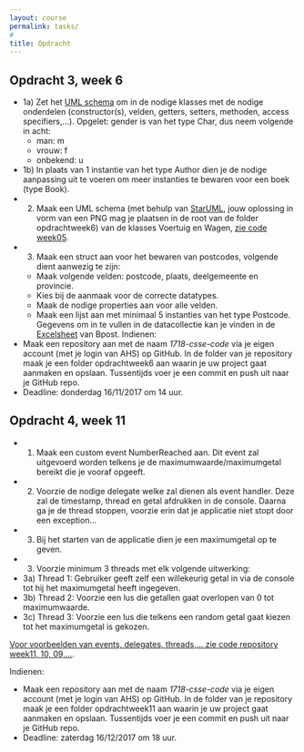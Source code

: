 ```yaml
---
layout: course
permalink: tasks/
#
title: Opdracht
---
```


## Opdracht 3, week 6
- 1a) Zet het [UML schema](https://i.stack.imgur.com/vCgMF.png) om in de nodige klasses met de nodige onderdelen (constructor(s), velden, getters, setters, methoden, access specifiers,...).
Opgelet: gender is van het type Char, dus neem volgende in acht:
  - man: m
  - vrouw: f
  - onbekend: u
- 1b) In plaats van 1 instantie van het type Author dien je de nodige aanpassing uit te voeren om meer instanties te bewaren voor een boek (type Book).
- 2) Maak een UML schema (met behulp van [StarUML](http://staruml.io), jouw oplossing in vorm van een PNG mag je plaatsen in de root van de folder opdrachtweek6) van de klasses Voertuig en Wagen, [zie code week05](https://github.com/gdmgent/1718-csse-code/tree/master/week05).
- 3) Maak een struct aan voor het bewaren van postcodes, volgende dient aanwezig te zijn:
    - Maak volgende velden: postcode, plaats, deelgemeente en provincie.
    - Kies bij de aanmaak voor de correcte datatypes.
    - Maak de nodige properties aan voor alle velden.
    - Maak een lijst aan met minimaal 5 instanties van het type Postcode.
    Gegevens om in te vullen in de datacollectie kan je vinden in de [Excelsheet](http://www.bpost2.be/zipcodes/files/zipcodes_alpha_nl.xls?_ga=2.170740832.1384631120.1510665399-1085650226.1510665399) van Bpost. 
Indienen:
- Maak een repository aan met de naam *1718-csse-code* via je eigen account (met je login van AHS) op GitHub. In de folder van je repository maak je een folder opdrachtweek6 aan waarin je uw project gaat aanmaken en opslaan. Tussentijds voer je een commit en push uit naar je GitHub repo.
- Deadline: donderdag 16/11/2017 om 14 uur.

## Opdracht 4, week 11
- 1) Maak een custom event NumberReached aan.
Dit event zal uitgevoerd worden telkens je de maximumwaarde/maximumgetal bereikt die je vooraf opgeeft.
- 2) Voorzie de nodige delegate welke zal dienen als event handler.
Deze zal de timestamp, thread en getal afdrukken in de console.
Daarna ga je de thread stoppen, voorzie erin dat je applicatie niet stopt door een exception...
- 3) Bij het starten van de applicatie dien je een maximumgetal op te geven.
- 3) Voorzie minimum 3 threads met elk volgende uitwerking:
- 3a) Thread 1: Gebruiker geeft zelf een willekeurig getal in via de console tot hij het maximumgetal heeft ingegeven.
- 3b) Thread 2: Voorzie een lus die getallen gaat overlopen van 0 tot maximumwaarde.
- 3c) Thread 3: Voorzie een lus die telkens een random getal gaat kiezen tot het maximumgetal is gekozen.

[Voor voorbeelden van events, delegates, threads,... zie code repository week11, 10, 09,...](https://github.com/gdmgent/1718-csse-code/).

Indienen:
- Maak een repository aan met de naam *1718-csse-code* via je eigen account (met je login van AHS) op GitHub. In de folder van je repository maak je een folder opdrachtweek11 aan waarin je uw project gaat aanmaken en opslaan. Tussentijds voer je een commit en push uit naar je GitHub repo.
- Deadline: zaterdag 16/12/2017 om 18 uur.